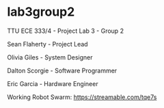 # lab3group2

TTU ECE 333/4 - Project Lab 3 - Group 2

Sean Flaherty - Project Lead

Olivia Giles - System Designer

Dalton Scorgie - Software Programmer

Eric Garcia - Hardware Engineer

Working Robot Swarm:
https://streamable.com/tqe7s
